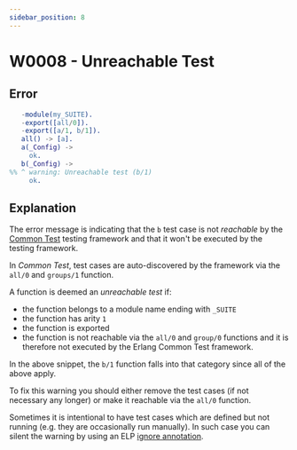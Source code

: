 ```yaml
---
sidebar_position: 8
---
```


# W0008 - Unreachable Test

## Error

```erlang
   -module(my_SUITE).
   -export([all/0]).
   -export([a/1, b/1]).
   all() -> [a].
   a(_Config) ->
     ok.
   b(_Config) ->
%% ^ warning: Unreachable test (b/1)
     ok.
```

## Explanation

The error message is indicating that the `b` test case is not _reachable_ by the [Common Test](https://www.erlang.org/doc/man/common_test.html) testing framework and that it won't be executed by the testing framework.

In _Common Test_, test cases are auto-discovered by the framework via the `all/0` and `groups/1` function.

A function is deemed an _unreachable test_ if:

* the function belongs to a module name ending with `_SUITE`
* the function has arity `1`
* the function is exported
* the function is not reachable via the `all/0` and `group/0` functions and it is therefore not executed by the Erlang Common Test framework.

In the above snippet, the `b/1` function falls into that category since all of the above apply.

To fix this warning you should either remove the test cases (if not necessary any longer) or make it reachable via the `all/0` function.

Sometimes it is intentional to have test cases which are defined but not running (e.g. they are occasionally run manually). In such case you can silent the warning by using an ELP [ignore annotation](../erlang-error-index.md#ignoring-diagnostics).
